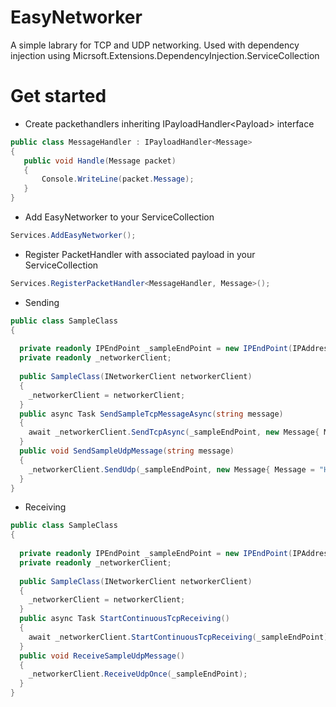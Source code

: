 # EasyNetworker

A simple labrary for TCP and UDP networking.
Used with dependency injection using Micrsoft.Extensions.DependencyInjection.ServiceCollection

# Get started
* Create packethandlers inheriting IPayloadHandler\<Payload\> interface
 ````csharp
public class MessageHandler : IPayloadHandler<Message>
{
    public void Handle(Message packet)
    {
        Console.WriteLine(packet.Message);
    }
}
````
* Add EasyNetworker to your ServiceCollection
 ````csharp
 Services.AddEasyNetworker();
````
* Register PacketHandler with associated payload in your ServiceCollection
 ````csharp
 Services.RegisterPacketHandler<MessageHandler, Message>();
````
* Sending
````csharp
public class SampleClass
{
  
  private readonly IPEndPoint _sampleEndPoint = new IPEndPoint(IPAddress.Parse("127.0.0.1"), 5000);
  private readonly _networkerClient;
  
  public SampleClass(INetworkerClient networkerClient)
  {
    _networkerClient = networkerClient;
  }
  public async Task SendSampleTcpMessageAsync(string message)
  {
    await _networkerClient.SendTcpAsync(_sampleEndPoint, new Message{ Message = "Hello world!" });
  }
  public void SendSampleUdpMessage(string message)
  {
    _networkerClient.SendUdp(_sampleEndPoint, new Message{ Message = "Hello world!" });
  }
}
````
* Receiving
````csharp
public class SampleClass
{
  
  private readonly IPEndPoint _sampleEndPoint = new IPEndPoint(IPAddress.Parse("127.0.0.1"), 5000);
  private readonly _networkerClient;
  
  public SampleClass(INetworkerClient networkerClient)
  {
    _networkerClient = networkerClient;
  }
  public async Task StartContinuousTcpReceiving()
  {
    await _networkerClient.StartContinuousTcpReceiving(_sampleEndPoint);
  }
  public void ReceiveSampleUdpMessage()
  {
    _networkerClient.ReceiveUdpOnce(_sampleEndPoint);
  }
}
````
